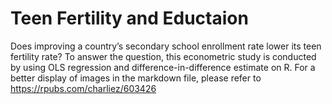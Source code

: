 # Teen Fertility and Eductaion
Does improving a country’s secondary school enrollment rate lower its teen fertility rate? To answer the question, this econometric study is conducted by using OLS regression and difference-in-difference estimate on R.
For a better display of images in the markdown file, please refer to https://rpubs.com/charliez/603426
